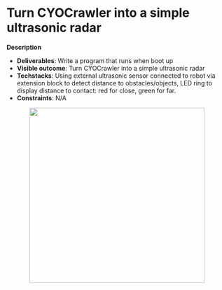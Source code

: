# Turn CYOCrawler into a simple ultrasonic radar

**Description**
* **Deliverables**: Write a program that runs when boot up
* **Visible outcome**: Turn CYOCrawler into a simple ultrasonic radar
* **Techstacks**: Using external ultrasonic sensor connected to robot via extension block to detect distance to obstacles/objects, LED ring to display distance to contact: red for close, green for far.
* **Constraints**: N/A

<p align="center">
    <img src="../assets/simple-ultrasonic-radar.gif" width="400"/>
</p>